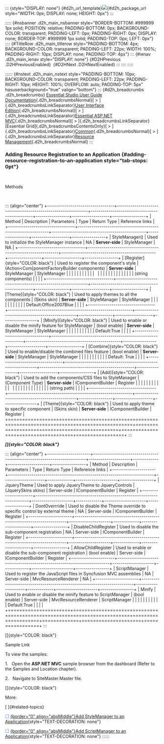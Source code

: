 ::: {style="DISPLAY: none"}
[](ms-xhelp:///?Id=d2h_url_template){#d2h_url_template}![](!package_url!){#d2h_package_url style="WIDTH: 0px; DISPLAY: none; HEIGHT: 0px"}
:::

::::: {#nsbanner .d2h_main_nsbanner style="BORDER-BOTTOM: #999999 1px solid; POSITION: relative; PADDING-BOTTOM: 0px; BACKGROUND-COLOR: transparent; PADDING-LEFT: 0px; PADDING-RIGHT: 0px; DISPLAY: none; BORDER-TOP: #999999 1px solid; PADDING-TOP: 0px; LEFT: 0px"}
:::: {#TitleRow .d2h_main_titlerow style="PADDING-BOTTOM: 4px; BACKGROUND-COLOR: transparent; PADDING-LEFT: 22px; WIDTH: 100%; PADDING-RIGHT: 10px; DISPLAY: none; PADDING-TOP: 4px"}
::: {#ienav .d2h_main_ienav style="DISPLAY: none"}
[](ms-xhelp:///?Id=a47967cc-2d47-4bfd-9533-c088b570205a){#D2HPrevious .D2HPreviousEnabled}  [](ms-xhelp:///?Id=101dab68-acec-406a-b9c2-d843f11dfc64){#D2HNext .D2HNextEnabled}
:::
::::
:::::

:::::: {#nstext .d2h_main_nstext style="PADDING-BOTTOM: 10px; BACKGROUND-COLOR: transparent; PADDING-LEFT: 22px; PADDING-RIGHT: 10px; HEIGHT: 100%; OVERFLOW: auto; PADDING-TOP: 5px" hasuserbackground="true" valign="bottom"}
::: {#d2h_breadcrumbs .d2h_breadcrumbs}
[Essential Studio User Guide Documentation](ms-xhelp:///?Id=12457748-09e3-4d74-a240-8e049cedf030){.d2h_breadcrumbsNormal}[ \> ]{.d2h_breadcrumbsLinkSeparator}[User Interface Edition](ms-xhelp:///?Id=c29296b7-531c-413b-a0ec-488ca1f7f669){.d2h_breadcrumbsNormal}[ \> ]{.d2h_breadcrumbsLinkSeparator}[Essential ASP.NET MVC](ms-xhelp:///?Id=4b14e7d1-65c4-4f67-b1aa-2c37709905a5){.d2h_breadcrumbsNormal}[ \> ]{.d2h_breadcrumbsLinkSeparator}[Essential Grid]{.d2h_breadcrumbsContentsOnly}[ \> ]{.d2h_breadcrumbsLinkSeparator}[Common](ms-xhelp:///?Id=49a475aa-006c-4335-93c8-97725e766e43){.d2h_breadcrumbsNormal}[ \> ]{.d2h_breadcrumbsLinkSeparator}[Resource Management](ms-xhelp:///?Id=2e920793-54e7-4a82-b4f7-b5bf434809b3){.d2h_breadcrumbsNormal}
:::

### Adding Resource Registration to an Application {#adding-resource-registration-to-an-application style="tab-stops: 0pt"}

 

Methods

 

::: {align="center"}
+----------------------------------+---------------------------------------------------------------+------------------------------------------------+-----------------+-------------------+-----------------+
| Method                           | Description                                                   | Parameters                                     | Type            | Return Type       | Reference links |
+----------------------------------+---------------------------------------------------------------+------------------------------------------------+-----------------+-------------------+-----------------+
| StyleManager()                   | Used to initialize the StyleManager instance                  | NA                                             | **Server-side** | StyleManager      | NA              |
+----------------------------------+---------------------------------------------------------------+------------------------------------------------+-----------------+-------------------+-----------------+
| [Register]{style="COLOR: black"} | Used to register the component's style                        | (Action\<Com\[ponentFactoryBuilder components) | **Server-side** | StyleManager      | StyleManager    |
|                                  |                                                               |                                                |                 |                   |                 |
|                                  |                                                               |                                                |                 |                   |                 |
|                                  |                                                               |                                                |                 |                   |                 |
|                                  |                                                               | (string components)                            |                 |                   |                 |
+----------------------------------+---------------------------------------------------------------+------------------------------------------------+-----------------+-------------------+-----------------+
| [Theme]{style="COLOR: black"}    | Used to apply themes to all the components                    | (Skins skin)                                   | **Server-side** | StyleManager      | StyleManager    |
|                                  |                                                               |                                                |                 |                   |                 |
|                                  |                                                               | Default:Office2007Blue                         |                 |                   |                 |
+----------------------------------+---------------------------------------------------------------+------------------------------------------------+-----------------+-------------------+-----------------+
| [Minify]{style="COLOR: black"}   | Used to enable or disable the minify feature for StyleManager | (bool enable)                                  | **Server-side** | StyleManager      | StyleManager    |
|                                  |                                                               |                                                |                 |                   |                 |
|                                  |                                                               | Default:True                                   |                 |                   |                 |
+----------------------------------+---------------------------------------------------------------+------------------------------------------------+-----------------+-------------------+-----------------+
| [Combine]{style="COLOR: black"}  | Used to enable/disable the combined files feature             | (bool enable)                                  | **Server-side** | StyleManager      | StyleManager    |
|                                  |                                                               |                                                |                 |                   |                 |
|                                  |                                                               | Default: True                                  |                 |                   |                 |
+----------------------------------+---------------------------------------------------------------+------------------------------------------------+-----------------+-------------------+-----------------+
| [Add]{style="COLOR: black"}      | Used to add the components/CSS files to StyleManager          | (Component Type)                               | **Server-side** | IComponentBuilder | Register        |
|                                  |                                                               |                                                |                 |                   |                 |
|                                  |                                                               |                                                |                 |                   |                 |
|                                  |                                                               |                                                |                 |                   |                 |
|                                  |                                                               | (string path)                                  |                 |                   |                 |
+----------------------------------+---------------------------------------------------------------+------------------------------------------------+-----------------+-------------------+-----------------+
| [Theme]{style="COLOR: black"}    | Used to apply theme to specific component                     | (Skins skin)                                   | **Server-side** | IComponentBuilder | Register        |
+==================================+===============================================================+================================================+=================+===================+=================+
:::

***[]{style="COLOR: black"}*** 

::: {align="center"}
+----------------------+--------------------------------------------------------------------------+---------------------+-------------+---------------------+-----------------+
| Method               | Description                                                              | Parameters          | Type        | Return Type         | Reference links |
+----------------------+--------------------------------------------------------------------------+---------------------+-------------+---------------------+-----------------+
| JqueryTheme          | Used to apply JqueryTheme to JqueryControls                              | (JquerySkins skins) | Server-side | IComponentBuilder   | Register        |
+----------------------+--------------------------------------------------------------------------+---------------------+-------------+---------------------+-----------------+
| DontOverrride        | Used to disable the Theme override to specific control by external theme | NA                  | Server-side | IComponentBuilder   | Register        |
+----------------------+--------------------------------------------------------------------------+---------------------+-------------+---------------------+-----------------+
| DisableChildRegister | Used to disable the sub-component registration                           | NA                  | Server-side | IComponentBuilder   | Register        |
+----------------------+--------------------------------------------------------------------------+---------------------+-------------+---------------------+-----------------+
| AllowChildRegister   | Used to enable or disable the sub-component registration                 | (bool enable)       | Server-side | IComponentBuilder   | Register        |
+----------------------+--------------------------------------------------------------------------+---------------------+-------------+---------------------+-----------------+
| ScriptManager        | Used to register the JavaScript files in Syncfusion MVC assemblies       | NA                  | Server-side | MvcResourceRenderer | NA              |
+----------------------+--------------------------------------------------------------------------+---------------------+-------------+---------------------+-----------------+
| Minify               | Used to enable or disable the minify feature to ScriptManager            | (bool enable)       | Server-side | MvcResourceRenderer | ScriptManager   |
|                      |                                                                          |                     |             |                     |                 |
|                      |                                                                          | Default:True        |             |                     |                 |
+======================+==========================================================================+=====================+=============+=====================+=================+
:::

[]{style="COLOR: black"} 

Sample Link

To view the samples:

1.   Open the **ASP.NET MVC** sample browser from the dashboard (Refer to the Samples and Location chapter).

2.   Navigate to SiteMaster.Master file.

[]{style="COLOR: black"} 

More:

[ ]{#related-topics}

[![](button.gif){border="0" align="absMiddle"}Add StyleManager to an Application](ms-xhelp:///?Id=986cc9b6-8d58-41b6-ab4c-b25c3492861d){style="TEXT-DECORATION: none"}

[![](button.gif){border="0" align="absMiddle"}Add ScriptManager to an Application](ms-xhelp:///?Id=0bd5d108-042e-4cf0-88d6-3bb03489c11a){style="TEXT-DECORATION: none"}
::::::
